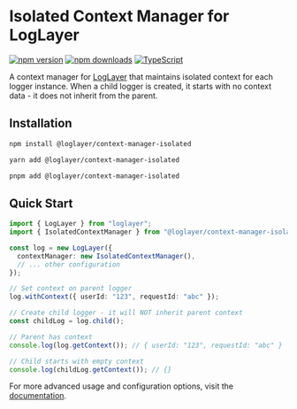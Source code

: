 # Isolated Context Manager for LogLayer

[![npm version](https://badge.fury.io/js/@loglayer%2Fcontext-manager-isolated.svg)](https://badge.fury.io/js/@loglayer%2Fcontext-manager-isolated)
[![npm downloads](https://img.shields.io/npm/dm/@loglayer/context-manager-isolated.svg)](https://www.npmjs.com/package/@loglayer/context-manager-isolated)
[![TypeScript](https://img.shields.io/badge/%3C%2F%3E-TypeScript-%230074c1.svg)](http://www.typescriptlang.org/)

A context manager for [LogLayer](https://loglayer.dev) that maintains isolated context for each logger instance. When a child logger is created, it starts with no context data - it does not inherit from the parent.

## Installation

```bash
npm install @loglayer/context-manager-isolated
```

```bash
yarn add @loglayer/context-manager-isolated
```

```bash
pnpm add @loglayer/context-manager-isolated
```

## Quick Start

```typescript
import { LogLayer } from "loglayer";
import { IsolatedContextManager } from "@loglayer/context-manager-isolated";

const log = new LogLayer({
  contextManager: new IsolatedContextManager(),
  // ... other configuration
});

// Set context on parent logger
log.withContext({ userId: "123", requestId: "abc" });

// Create child logger - it will NOT inherit parent context
const childLog = log.child();

// Parent has context
console.log(log.getContext()); // { userId: "123", requestId: "abc" }

// Child starts with empty context
console.log(childLog.getContext()); // {}
```

For more advanced usage and configuration options, visit the [documentation](https://loglayer.dev/context-managers/isolated.html). 